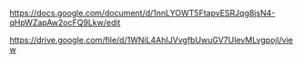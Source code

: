 https://docs.google.com/document/d/1nnLYOWT5FtapvESRJqg8jsN4-qHpWZapAw2ocFQ9Lkw/edit

https://drive.google.com/file/d/1WNiL4AhIJVvgfbUwuGV7UIevMLvgpojl/view
